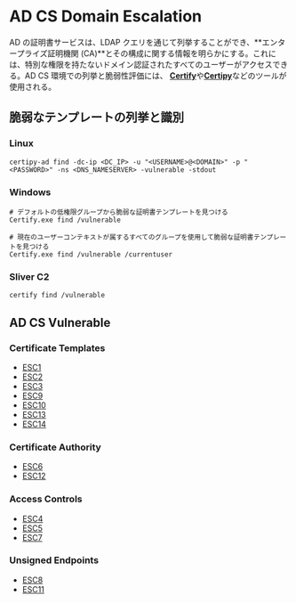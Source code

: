 # AD CS Domain Escalation

AD の証明書サービスは、LDAP クエリを通じて列挙することができ、**エンタープライズ証明機関 (CA)**とその構成に関する情報を明らかにする。これには、特別な権限を持たないドメイン認証されたすべてのユーザーがアクセスできる。AD CS 環境での列挙と脆弱性評価には、 [**Certify**](https://github.com/GhostPack/Certify)や[**Certipy**](https://github.com/ly4k/Certipy)などのツールが使用される。

## 脆弱なテンプレートの列挙と識別

### Linux

```
certipy-ad find -dc-ip <DC_IP> -u "<USERNAME>@<DOMAIN>" -p "<PASSWORD>" -ns <DNS_NAMESERVER> -vulnerable -stdout
```

### Windows

```
# デフォルトの低権限グループから脆弱な証明書テンプレートを見つける
Certify.exe find /vulnerable

# 現在のユーザーコンテキストが属するすべてのグループを使用して脆弱な証明書テンプレートを見つける
Certify.exe find /vulnerable /currentuser
```

### Sliver C2

```
certify find /vulnerable
```

## AD CS Vulnerable

### Certificate Templates

- [ESC1](https://github.com/namahano/Cheat-Sheet/blob/main/Active%20Directory/Certificate%20Service%20(AD-CS)/Certificate%20Templates/ESC1.md)
- [ESC2](https://github.com/namahano/Cheat-Sheet/blob/main/Active%20Directory/Certificate%20Service%20(AD-CS)/Certificate%20Templates/ESC2.md)
- [ESC3](https://github.com/namahano/Cheat-Sheet/blob/main/Active%20Directory/Certificate%20Service%20(AD-CS)/Certificate%20Templates/ESC3.md)
- [ESC9](https://github.com/namahano/Cheat-Sheet/blob/main/Active%20Directory/Certificate%20Service%20(AD-CS)/Certificate%20Templates/ESC9.md)
- [ESC10](https://github.com/namahano/Cheat-Sheet/blob/main/Active%20Directory/Certificate%20Service%20(AD-CS)/Certificate%20Templates/ESC10.md)
- [ESC13](https://github.com/namahano/Cheat-Sheet/blob/main/Active%20Directory/Certificate%20Service%20(AD-CS)/Certificate%20Templates/ESC13.md)
- [ESC14](https://github.com/namahano/Cheat-Sheet/blob/main/Active%20Directory/Certificate%20Service%20(AD-CS)/Certificate%20Templates/ESC14.md)

### Certificate Authority

- [ESC6](https://github.com/namahano/Cheat-Sheet/blob/main/Active%20Directory/Certificate%20Service%20(AD-CS)/Certificate%20Authority/ESC6.md)
- [ESC12](https://github.com/namahano/Cheat-Sheet/blob/main/Active%20Directory/Certificate%20Service%20(AD-CS)/Certificate%20Authority/ESC12.md)

### Access Controls

- [ESC4](https://github.com/namahano/Cheat-Sheet/blob/main/Active%20Directory/Certificate%20Service%20(AD-CS)/Access%20Controls/ESC4.md)
- [ESC5](https://github.com/namahano/Cheat-Sheet/blob/main/Active%20Directory/Certificate%20Service%20(AD-CS)/Access%20Controls/ESC5.md)
- [ESC7](https://github.com/namahano/Cheat-Sheet/blob/main/Active%20Directory/Certificate%20Service%20(AD-CS)/Access%20Controls/ESC7.md)

### Unsigned Endpoints

- [ESC8](https://github.com/namahano/Cheat-Sheet/blob/main/Active%20Directory/Certificate%20Service%20(AD-CS)/Unsigned%20Endpoints/ESC8.md)
- [ESC11](https://github.com/namahano/Cheat-Sheet/blob/main/Active%20Directory/Certificate%20Service%20(AD-CS)/Unsigned%20Endpoints/ESC11.md)
